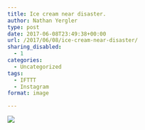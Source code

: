 ```yaml
---
title: Ice cream near disaster.
author: Nathan Yergler
type: post
date: 2017-06-08T23:49:38+00:00
url: /2017/06/08/ice-cream-near-disaster/
sharing_disabled:
  - 1
categories:
  - Uncategorized
tags:
  - IFTTT
  - Instagram
format: image

---
```

<img style="max-width: 600px;" src="https://scontent.cdninstagram.com/t51.2885-15/sh0.08/e35/18812479_947214805418113_1206778517597978624_n.jpg" />

<div>
</div>